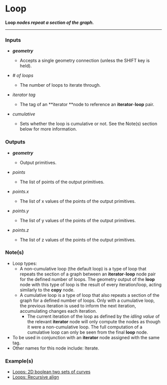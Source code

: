 # Loop

**Loop _nodes repeat a section of the graph._**

---


### Inputs

* **_geometry_**

  * Accepts a single geometry connection (unless the SHIFT key is held).

* _# of loops_

  * The number of loops to iterate through.

* _iterator tag_

  * The tag of an **iterator **node to reference an **iterator**-**loop** pair.

* _cumulative_

  * Sets whether the loop is cumulative or not. See the Note(s) section below for more information.


### Outputs

* **_geometry_**

  * Output primitives.

* _points_

  * The list of points of the output primitives.

* _points.x_

  * The list of x values of the points of the output primitives.

* _points.y_

  * The list of y values of the points of the output primitives.

* _points.z_

  * The list of z values of the points of the output primitives.


### Note(s)



* Loop types:
    * A non-cumulative loop (the default loop) is a type of loop that repeats the section of a graph between an **iterator**-**loop** node pair for the defined number of loops. The geometry output of the **loop** node with this type of loop is the result of every iteration/loop, acting similarly to the **copy** node.
    * A cumulative loop is a type of loop that also repeats a section of the graph for a defined number of loops. Only with a cumulative loop, the previous iteration is used to inform the next iteration, accumulating changes each iteration.
        * The current iteration of the loop as defined by the _idling value_ of the relevant **iterator** node will only compute the nodes as though it were a non-cumulative loop. The full computation of a cumulative loop can only be seen from the final **loop** node.
* To be used in conjunction with an **iterator** node assigned with the same tag.
* Other names for this node include: Iterate.


### Example(s)



* <a href="https://creator.trimble.com/graph?assetURI=whp:0892473a-e280-4dbf-8186-752079bef11e&version=latest" target="_blank">Loops: 2D boolean two sets of curves</a>
* <a href="https://creator.trimble.com/graph?assetURI=whp:cbceb42a-0345-480c-9ecb-31ea52eec5c5&version=latest" target="_blank">Loops: Recursive align</a>
